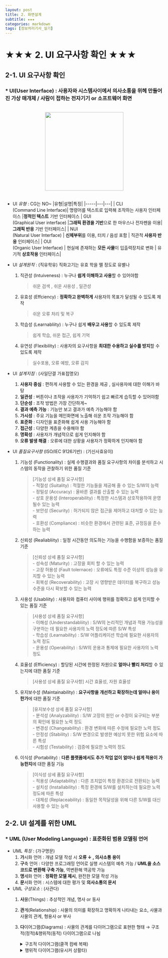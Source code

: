 ```yaml
---
layout: post
title: 2. 화면설계
subtitle: ★★★ 
categories: markdown
tags: [정보처리기사_실기]
---
```


# ★★★ 2. UI 요구사항 확인 ★★★
## 2-1. UI 요구사항 확인
### * UI(User Interface) : 사용자와 시스템사이에서 의사소통을 위헤 만들어진 가상 매개체 / 사람이 접하는 전자기기 or 소프트웨어 화면
<br>
<center>
    <img src = "https://user-images.githubusercontent.com/74290204/161545733-9af02645-c737-44f1-aaa8-f4b41a3ff49b.png" width="250" height="250"/>
</center>
<br>

- UI *유형* : CG는 NO~
    |유형|설명|특징|
    |-----|---|---|
    | CLI <br> (Command Line Interface)| 명령어를 텍스트로 입력해 조작하는 사용자 인터페이스 |**정적인 텍스트** 기반 인터페이스
    | GUI <br> (Graphical User interface) |**그래픽 환경을 기반**으로 한 마우스나 전자펜을 이용|**그래픽 반응** 기반 인터페이스|
    | NUI <br> (Natural User Interface) | **신체부위**를 이용, 터치 / 음성 포함 | 직관적 **사용자 반응** 인터페이스|
    | OUI <br> (Organic User Interface) | 현실에 존재하는 **모든 사물**이 입출력장치로 변화 | 유기적 **상호작용** 인터페이스|
- UI *설계원칙* : (직유학유) 직화고기는 유효 학을 뗄 정도로 유별나
    1. 직관성 (Intuiveness) : 누구나 **쉽게 이해하고 사용**할 수 있어야함 
        > 쉬운 검색 , 쉬운 사용성 , 일관성
    2. 유효성 (Effciency) : **정확하고 완벽하게** 사용자의 목표가 달성될 수 있도록 제작 
        > 쉬운 오류 처리 및 복구
    3. 학습성 (Learnabliity) : 누구나 쉽게 **배우고 사용**할 수 있도록 제작
        > 쉽게 학습, 쉬운 접근, 쉽게 기억
    4. 유연성 (Flexibility) : 사용자의 요구사항을 **최대한 수용하고 실수를 방지**할 수 있도록 제작 
        > 실수포용, 오류 예방, 오류 감지

- UI *설계지침* : (사일단결 가표접명오)
    1. **사용자 중심** : 편하게 사용할 수 있는 환경을 제공 , 실사용자에 대한 이해가 바탕
    2. **일관성** : 버튼이나 조작을 사용자가 기억하기 쉽고 빠르게 습득할 수 있어야함
    3. **단순성** : 조작 방법은 가장 간단하게~
    4. **결과 예측 가능** : 기능만 보고 결과가 예측 가능해야 함
    5. **가시성** : 주요 기능을 메인화면에 노출해 쉬운 조작 가능해야 함
    6. **표준화** : 디자인을 표준화해 쉽게 사용 가능해야 함
    7. **접근성** : 다양한 계층을 수용해야 함
    8. **명확성** : 사용자가 개념적으로 쉽게 인지해야 함
    9. **오류 발생 해결** : 오류에 대한 상황을 사용자가 정확하게 인지해야 함 

- UI *품질요구사항* (ISO/IEC 9126기반) : (기신사효유이)
    1. 기능성 (Functionality) : 실제 수행결과와 품질 요구사항의 차이를 분석하고 시스템의 동작을 관찰하기 위한 품질 기준
        >[기능성 상세 품질 요구사항] <br> - 적절성 (Suitality) : 적절한 기능들을 제공해 줄 수 있는 S/W의 능력 
        <br> - 정밀성 (Accuracy) : 올바른 결과를 산출할 수 있는 능력
        <br> - 상호 운용성 (Interoperability) : 특정한 시스템과 상호작용하여 운영될수 있는 능력
        <br> - 보안성 (Security) : 허가되지 않은 접근을 제어하고 대처할 수 있는 능력
        <br> - 호환성 (Compliance) : 비슷한 환경에서 관련된 표준, 규정등을 준수하는 능력
    2. 신뢰성 (Realiabliity) : 일정 시간동안 의도하는 기능을 수행함을 보증하는 품질 기준
        > [신뢰성 상세 품질 요구사항] <br> - 성숙성 (Maturity) : 고장을 회피 할 수 있는 능력 
        <br> - 고장 허용성 (Fault tolernace) : 오류에도 특정 수준 이상의 성능을 유지할 수 있는 능력
        <br> - 회복성 (Recoverability) : 고장 시 영향받은 데이터를 복구하고 성능 수준을 다시 확보할 수 있는 능력 
    3. 사용성 (Usabliity) : 사용자와 컴퓨터 사이에 행위를 정확하고 쉽게 인지할 수 있는 품질 기준
        > [사용성 상세 품질 요구사항] <br> - 이해성 (Understandabliity) : S/W의 논리적인 개념과 적용 가능성을 구분하는 데 필요한 사용자의 노력 정도에 따른 S/W 특성 
        <br> - 학습성 (Learnability) : S/W 어플리케이션 학습에 필요한 사용자의 노력 정도 
        <br> - 운용성 (Operability) :  S/W의 운용과 통제에 필요한 사용자의 노력 정도
    4. 효율성 (Efficiency) : 할당된 시간에 한정된 자원으로 **얼마나 빨리 처리**할 수 있는지에 대한 품질 기준
        > [사용성 상세 품질 요구사항] 시간 효율성, 자원 효율성
    5. 유지보수성 (Maintainability) : **요구사항을 개선하고 확장하는데 얼마나 용이한가**에 대한 품질 기준
        > [유지보수성 상세 품질 요구사항] <br> - 분석성 (Analyzability) : S/W 고장의 원인 or 수정이 요구되는 부분의 확인에 필요한 노력 정도 
        <br> - 변경성 (Changeability) : 환경 변화에 따른 수정에 필요한 노력 정도
        <br> - 안정성 (Stability) : S/W 변경으로 발생한 예상치 못한 위험 요소에 따른 특성
        <br> - 시험성 (Testability) : 검증에 필요한 노력의 정도
    6. 이식성 (Portability) : **다른 플랫폼에서도 추가 작업 없이 얼마나 쉽게 적용이 가능한지**에 대한 품질 기능
        > [이식성 상세 품질 요구사항] <br> - 적용성 (Adaptability) : 다른 조치없이 특정 환경으로 전환되는 능력
        <br> - 설치성 (Installability) : 특정 환경에 S/W를 설치하는데 필요한 노력 정도에 따른 특성
        <br> - 대체성 (Replaceability) : 동일한 목적달성을 위해 다른 S/W를 대신 사용할 수 있는 능력

## 2-2. UI 설계를 위한 **UML**
### * UML (User Modeling Language) : 표준화된 범용 모델링 언어
- UML *특징* : (가구명문)
    1. **가**시화 언어 : 개념 모델 작성 시 **오류 ↓ , 의사소통 용이**
    2. **구**축 언어 : 다양한 프로그래밍 언어로 실행 시스템의 예측 가능 / **UML을 소스 코드로 변환해 구축 가능**, 역변환해 역공학 가능
    3. **명**세화 언어 : **정확한 모델 제시**, 완전한 모델 작성 가능 
    4. **문**서화 언어 : 시스템에 대한 평가 및 **의사소통의 문서**
- UML *구성요소* : (사관다) 
    1. **사**물(Things) : 추상적인 개념, 명사 or 동사
    2. **관**계(Relationship) : 사물의 의미를 확장하고 명확하게 나타내는 요소, 사물과사물의 관계, 형용사 or 부사
    3. **다**이어그램(Diagrams) : 사물의 관계를 다이어그램으로 표현한 형태 → 구조적(정적)&행위적(동적) 다이어그램으로 나뉨
        <details><summary>구조적 다이어그램(클객 컴배 복패)</summary>

        |다이어그램|설명|구성요소|클래스간의 관계|
        |-----|---|---|---|
        | 클래스 <br> (Class)| 클래스 간 정적인 관계를 표현한 다이어그램|클래스, 속성, 연산, 접근제어자|(연집복 일의실)연관, 집합, 복합, 일반화, 의존, 실체화|    
        | 객체 <br> (Object) | 인스턴스를 특정 시점의 객체 간의 관계로 표현한 다이어그램 , 연관된 모든 *인스턴스*를 표현<br> *인스턴스란? 객체지향프로그래밍(Object Oriented Programming)에서 할당된 실체*|
        | 컴포넌트 <br> (Component) | 시스템을 구성하는 물리적인 컴포넌트와 그 사이의 의존 관계를 나타내는 다이어그램| 컴포넌트, 인터페이스, 의존관계 |
        | 배치 <br> (Deployment) | 컴포넌트 사이의 **종속성**과 물리적 요소들의 **위치를 표현**하는 다이어그램 |
        | 복합체구조 <br> (Composite Structure) | 컴포넌트과 복합제 구조를 갖는 경우 그 **내부 ㅉ구조**를 표현하는 다이어그램 |
        | 패키지 <br> (Package) | **모델 요소를 그룹화**한 패키지들의 관계를 표현한 다이어그램 | 패키지, 의존관계 |
        </details>

        <details><summary>행위적 다이어그램(유시커 상활타)</summary>

        |다이어그램|설명|구성요소|클래스간의 관계|
        |-----|---|---|---|
        | 유스케이스 <br> (Usecase)| 시스템이 제공하는 기능과 관련된 외부요소를 **사용자의 관점에서 표현**한 다이어그램 |유스케이스, 액터, 시스템, 시나리오, 이벤트흐름| 포함, 확장, 일반화 |
        | 시퀀스 <br> (Sequence) | 객체 간 동적 상호작용을 **시간적 개념**을 중심으로 **메세지 흐름**으로 표현한 다이어그램 | 객체, 생명선, 실행, 메세지|
        | 커뮤니케이션 <br> (Communication) | 객체들이 주고받는 메세지 + 객체간의 연관을 표현한 다이어그램| 액터, 객체, 링크, 메세지 |
        | 상태 <br> (State) | 객체가 자신이 속한 클래스의 상태 변화 or 다른 객체와 상호작용에 따른 상태 변화를 표현한 다이어그램| 상태, 시작상태, 종료상태, 전이, 이벤트, 전이 조건 |
        | 활동 <br> (Activity) | 시스템이 어떤 기능을 하는지를 객체의 로직이나 조건에 따른 처리의 흐름을 순서대로 표현한 다이어그램 | 시작점, 전이, 액션/액티비티, 종료점, 조건 노드, 병합 노드, 포크 노드, 조인 노드, 구획면 |
        | 타이밍 <br> (Timing) | 객체 상태 변화와 시간제약을 명시적으로 표현한 다이어그램 |
        </details>

